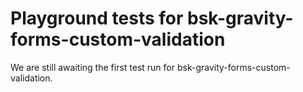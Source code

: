 # Playground tests for bsk-gravity-forms-custom-validation
We are still awaiting the first test run for bsk-gravity-forms-custom-validation.
